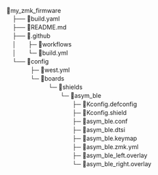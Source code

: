 📁my_zmk_firmware<br>
　├── 📄build.yaml<br>
　├── 📄README.md<br>
　├── 📁.github<br>
　│　　├─ 📄workflows<br>
　│　　└─ 📄build.yml<br>
　└── 📁config<br>
　　　　├─ 📄west.yml<br>
　　　　└─ 📁boards<br>
　　　　　　　└─ 📁shields<br>
　　　　　　　　　└─ 📁asym_ble<br>
　　　　　　　　　　　├─ 📄Kconfig.defconfig<br>
　　　　　　　　　　　├─ 📄Kconfig.shield<br>
　　　　　　　　　　　├─ 📄asym_ble.conf<br>
　　　　　　　　　　　├─ 📄asym_ble.dtsi<br>
　　　　　　　　　　　├─ 📄asym_ble.keymap<br>
　　　　　　　　　　　├─ 📄asym_ble.zmk.yml<br>
　　　　　　　　　　　├─ 📄asym_ble_left.overlay<br>
　　　　　　　　　　　└─ 📄asym_ble_right.overlay<br>

